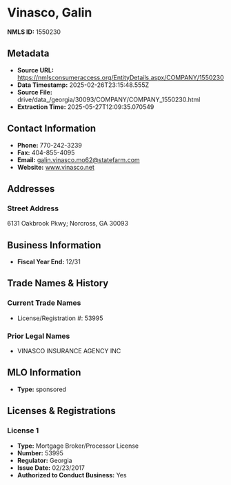 # Vinasco, Galin

**NMLS ID:** 1550230

## Metadata
- **Source URL:** https://nmlsconsumeraccess.org/EntityDetails.aspx/COMPANY/1550230
- **Data Timestamp:** 2025-02-26T23:15:48.555Z
- **Source File:** drive/data_/georgia/30093/COMPANY/COMPANY_1550230.html
- **Extraction Time:** 2025-05-27T12:09:35.070549

## Contact Information
- **Phone:** 770-242-3239
- **Fax:** 404-855-4095
- **Email:** galin.vinasco.mo62@statefarm.com
- **Website:** www.vinasco.net

## Addresses
### Street Address
6131 Oakbrook Pkwy; Norcross, GA 30093

## Business Information
- **Fiscal Year End:** 12/31

## Trade Names & History
### Current Trade Names
- License/Registration #: 53995

### Prior Legal Names
- VINASCO INSURANCE AGENCY INC

## MLO Information
- **Type:** sponsored

## Licenses & Registrations

### License 1
- **Type:** Mortgage Broker/Processor License
- **Number:** 53995
- **Regulator:** Georgia
- **Issue Date:** 02/23/2017
- **Authorized to Conduct Business:** Yes
